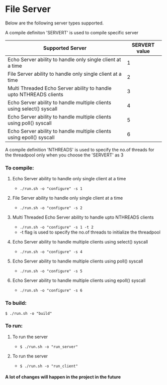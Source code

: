 # File Server

Below are the following server types supported.

A compile definiton 'SERVERT' is used to compile specific server

| Supported Server  | SERVERT value |
| ------------- | ------------- |
| Echo Server ability to handle only single client at a time  | 1  |
| File Server ability to handle only single client at a time  | 2  |
| Multi Threaded Echo Server ability to handle upto NTHREADS clients   | 3  |
| Echo Server ability to handle multiple clients using select() syscall  | 4  |
| Echo Server ability to handle multiple clients using poll() syscall  | 5  |
| Echo Server ability to handle multiple clients using epoll() syscall  | 6  |

A compile definition 'NTHREADS' is used to specify the no.of threads for the threadpool only when you choose the 'SERVERT' as 3

### To compile:

1. Echo Server ability to handle only single client at a time
    + `./run.sh -o "configure" -s 1`

2. File Server ability to handle only single client at a time
    + `./run.sh -o "configure" -s 2`

3. Multi Threaded Echo Server ability to handle upto NTHREADS clients
    + `./run.sh -o "configure" -s 1 -t 2`
    + -t flag is used to specify the no.of threads to initialize the threadpool

4. Echo Server ability to handle multiple clients using select() syscall
    + `./run.sh -o "configure" -s 4`

5. Echo Server ability to handle multiple clients using poll() syscall
    + `./run.sh -o "configure" -s 5`

6. Echo Server ability to handle multiple clients using epoll() syscall
    + `./run.sh -o "configure" -s 6`

### To build:

`$ ./run.sh -o "build" `

### To run:

1. To run the server
    + `$ ./run.sh -o "run_server" `

2. To run the server
    + `$ ./run.sh -o "run_client" `


#### A lot of changes will happen in the project in the future